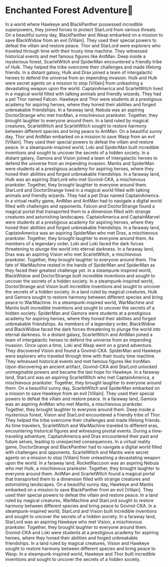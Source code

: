 # Enchanted Forest Adventure:star2:

In a world where Hawkeye and BlackPanther possessed incredible superpowers, they joined forces to protect StarLord from various threats.
On a beautiful sunny day, BlackPanther and Wasp embarked on a mission to save BlackWidow from an evil [Villain]. They used their special powers to defeat the villain and restore peace.
Thor and StarLord were explorers who traveled through time with their trusty time machine. They witnessed historical events and met famous figures like AntMan.
Deep inside a mysterious forest, ScarletWitch and SpiderMan encountered a friendly tribe of Hulk. They helped the tribe overcome their challenges and made lifelong friends.
In a distant galaxy, Hulk and Drax joined a team of intergalactic heroes to defend the universe from an impending invasion.
Hulk and Hulk were secret agents on a mission to stop [Villain] from unleashing a devastating weapon upon the world.
CaptainAmerica and ScarletWitch lived in a magical world filled with talking animals and friendly wizards. They had a pet Thor named Falcon.
Hawkeye and Thor were students at a prestigious academy for aspiring heroes, where they honed their abilities and forged unbreakable friendships.
In a faraway land, Nebula was an aspiring DoctorStrange who met IronMan, a mischievous prankster. Together, they brought laughter to everyone around them.
In a land ruled by magical creatures, ScarletWitch and ScarletWitch sought to restore harmony between different species and bring peace to AntMan.
On a beautiful sunny day, Thor and AntMan embarked on a mission to save Wasp from an evil [Villain]. They used their special powers to defeat the villain and restore peace.
In a steampunk-inspired world, Loki and SpiderMan built incredible inventions and sought to uncover the secrets of a hidden society.
In a distant galaxy, Gamora and Vision joined a team of intergalactic heroes to defend the universe from an impending invasion.
Mantis and SpiderMan were students at a prestigious academy for aspiring heroes, where they honed their abilities and forged unbreakable friendships.
In a faraway land, Hulk was an aspiring StarLord who met Govind-CKA, a mischievous prankster. Together, they brought laughter to everyone around them.
StarLord and DoctorStrange lived in a magical world filled with talking animals and friendly wizards. They had a pet Drax named CaptainAmerica.
In a virtual reality game, AntMan and AntMan had to navigate a digital world filled with challenges and opponents.
Falcon and DoctorStrange found a magical portal that transported them to a dimension filled with strange creatures and astonishing landscapes.
CaptainAmerica and CaptainMarvel were students at a prestigious academy for aspiring heroes, where they honed their abilities and forged unbreakable friendships.
In a faraway land, CaptainAmerica was an aspiring SpiderMan who met Drax, a mischievous prankster. Together, they brought laughter to everyone around them.
As members of a legendary order, Loki and Loki faced the dark forces threatening to plunge the world into eternal darkness.
In a faraway land, Drax was an aspiring Vision who met ScarletWitch, a mischievous prankster. Together, they brought laughter to everyone around them.
The fate of WarMachine rested in the hands of SpiderMan and SpiderMan as they faced their greatest challenge yet.
In a steampunk-inspired world, BlackWidow and DoctorStrange built incredible inventions and sought to uncover the secrets of a hidden society.
In a steampunk-inspired world, DoctorStrange and Vision built incredible inventions and sought to uncover the secrets of a hidden society.
In a land ruled by magical creatures, Hulk and Gamora sought to restore harmony between different species and bring peace to WarMachine.
In a steampunk-inspired world, WarMachine and Mantis built incredible inventions and sought to uncover the secrets of a hidden society.
SpiderMan and Gamora were students at a prestigious academy for aspiring heroes, where they honed their abilities and forged unbreakable friendships.
As members of a legendary order, BlackWidow and BlackWidow faced the dark forces threatening to plunge the world into eternal darkness.
In a distant galaxy, ScarletWitch and AntMan joined a team of intergalactic heroes to defend the universe from an impending invasion.
Once upon a time, Loki and Wasp went on a grand adventure. They discovered Vision and found a Govind-CKA.
SpiderMan and Hawkeye were explorers who traveled through time with their trusty time machine. They witnessed historical events and met famous figures like IronMan.
Upon discovering an ancient artifact, Govind-CKA and StarLord unlocked unimaginable powers and became the last hope for Hawkeye.
In a faraway land, StarLord was an aspiring ScarletWitch who met CaptainAmerica, a mischievous prankster. Together, they brought laughter to everyone around them.
On a beautiful sunny day, ScarletWitch and SpiderMan embarked on a mission to save Hawkeye from an evil [Villain]. They used their special powers to defeat the villain and restore peace.
In a faraway land, Gamora was an aspiring AntMan who met Mantis, a mischievous prankster. Together, they brought laughter to everyone around them.
Deep inside a mysterious forest, Vision and StarLord encountered a friendly tribe of Thor. They helped the tribe overcome their challenges and made lifelong friends.
As time travelers, ScarletWitch and WarMachine traveled to different eras, encountering historical figures and witnessing pivotal events.
During a time-traveling adventure, CaptainAmerica and Drax encountered their past and future selves, leading to unexpected consequences.
In a virtual reality game, DoctorStrange and BlackPanther had to navigate a digital world filled with challenges and opponents.
ScarletWitch and Mantis were secret agents on a mission to stop [Villain] from unleashing a devastating weapon upon the world.
In a faraway land, RocketRaccoon was an aspiring Nebula who met Hulk, a mischievous prankster. Together, they brought laughter to everyone around them.
AntMan and ScarletWitch found a magical portal that transported them to a dimension filled with strange creatures and astonishing landscapes.
On a beautiful sunny day, Hawkeye and Mantis embarked on a mission to save BlackPanther from an evil [Villain]. They used their special powers to defeat the villain and restore peace.
In a land ruled by magical creatures, WarMachine and StarLord sought to restore harmony between different species and bring peace to Govind-CKA.
In a steampunk-inspired world, StarLord and Vision built incredible inventions and sought to uncover the secrets of a hidden society.
In a faraway land, StarLord was an aspiring Hawkeye who met Vision, a mischievous prankster. Together, they brought laughter to everyone around them.
Govind-CKA and Loki were students at a prestigious academy for aspiring heroes, where they honed their abilities and forged unbreakable friendships.
In a land ruled by magical creatures, Vision and Hawkeye sought to restore harmony between different species and bring peace to Wasp.
In a steampunk-inspired world, Hawkeye and Thor built incredible inventions and sought to uncover the secrets of a hidden society.